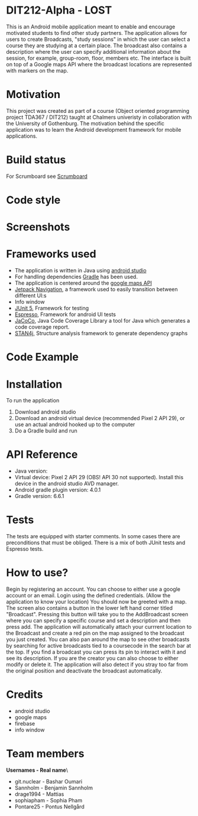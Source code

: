 # DIT212-Alpha - LOST
This is an Android mobile application meant to enable and encourage motivated students to find other study partners. The application allows for users to create Broadcasts, "study sessions" in which the user can select a course they are studying at a certain place. The broadcast also contains a description where the user can specify additional information about the session, for example, group-room, floor, members etc. 
The interface is built on top of a Google maps API where the broadcast locations are represented with markers on the map. 

# Motivation
This project was created as part of a course (Object oriented programming project TDA367 / DIT212) taught at Chalmers univeristy in collaboration with the University of Gothenburg.
The motivation behind the specific application was to learn the Android development framework for mobile applications. 

# Build status
For Scrumboard see [Scrumboard](https://github.com/DIT212-Alpha/DIT212-Alpha/projects/1)

# Code style


# Screenshots
<!-- ![Alt text](/relative/path/to/img.jpg?raw=true "Optional Title")-->

# Frameworks used
- The application is written in Java using [android studio](https://developer.android.com/studio)
- For handling dependencies [Gradle](https://gradle.org/) has been used.
- The application is centered around the [google maps API](https://developers.google.com/maps/documentation/android-sdk/start)
- [Jetpack Navigation](https://developer.android.com/guide/navigation), a framework used to easily transition between different UI:s
- Info window
- [JUnit 5](https://junit.org/junit5/), Framework for testing
- [Espresso](https://developer.android.com/training/testing/espresso), Framework for android UI tests
- [JaCoCo](https://www.eclemma.org/jacoco/), Java Code Coverage Library a tool for Java which generates a code coverage report.
- [STAN4j](http://stan4j.com/), Structure analysis framework to generate dependency graphs


# Code Example

# Installation
To run the application
1. Download android studio
2. Download an android virtual device (recommended Pixel 2 API 29), or use an actual android hooked up to the computer 
3. Do a Gradle build and run

# API Reference
- Java version: 
- Virtual device: Pixel 2 API 29 (OBS! API 30 not supported). Install this device in the android studio AVD manager. 
- Android gradle plugin version: 4.0.1
- Gradle version: 6.6.1

# Tests
The tests are equipped with starter comments. In some cases there are preconditions that must be obliged.
There is a mix of both JUnit tests and Espresso tests.

# How to use?
Begin by registering an account. You can choose to either use a google account or an email. 
Login using the defined credentials.
(Allow the application to know your location)
You should now be greeted with a map. 
The screen also contains a button in the lower left hand corner titled "Broadcast". Pressing this button will take you to the AddBroadcast screen where you can specify a specific course and set a description and then press add. The application will automatically attach your currrent location to the Broadcast and create a red pin on the map assigned to the broadcast you just created.
You can also pan around the map to see other broadcasts by searching for active broadcasts tied to a coursecode in the search bar at the top.
If you find a broadcast you can press its pin to interact with it and see its description. If you are the creator you can also choose to either modify or delete it. The application will also detect if you stray too far from the original position and deactivate the broadcast automatically.  

# Credits
- android studio
- google maps
- firebase
- info window

# Team members
**Usernames  - Real name**\
- git.nuclear - Bashar Oumari
- Sannholm - Benjamin Sannholm
- drage1994 - Mattias
- sophiapham - Sophia Pham
- Pontare25  - Pontus Nellgård 
